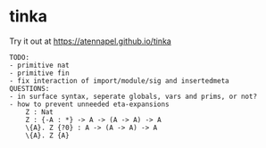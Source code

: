 # tinka

Try it out at https://atennapel.github.io/tinka

```
TODO:
- primitive nat
- primitive fin
- fix interaction of import/module/sig and insertedmeta
QUESTIONS:
- in surface syntax, seperate globals, vars and prims, or not?
- how to prevent unneeded eta-expansions
    Z : Nat
    Z : {-A : *} -> A -> (A -> A) -> A
    \{A}. Z {?0} : A -> (A -> A) -> A
    \{A}. Z {A}
```
